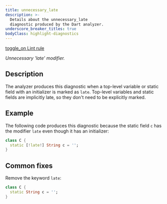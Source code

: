 ```yaml
---
title: unnecessary_late
description: >-
  Details about the unnecessary_late
  diagnostic produced by the Dart analyzer.
underscore_breaker_titles: true
bodyClass: highlight-diagnostics
---
```


<div class="tags">
  <a class="tag-label"
      href="/tools/linter-rules/unnecessary_late"
      title="Learn about the lint rule that enables this diagnostic."
      aria-label="Learn about the lint rule that enables this diagnostic."
      target="_blank">
    <span class="material-symbols" aria-hidden="true">toggle_on</span>
    <span>Lint rule</span>
  </a>
</div>

_Unnecessary 'late' modifier._

## Description

The analyzer produces this diagnostic when a top-level variable or static
field with an initializer is marked as `late`. Top-level variables and
static fields are implicitly late, so they don't need to be explicitly
marked.

## Example

The following code produces this diagnostic because the static field `c`
has the modifier `late` even though it has an initializer:

```dart
class C {
  static [!late!] String c = '';
}
```

## Common fixes

Remove the keyword `late`:

```dart
class C {
  static String c = '';
}
```
